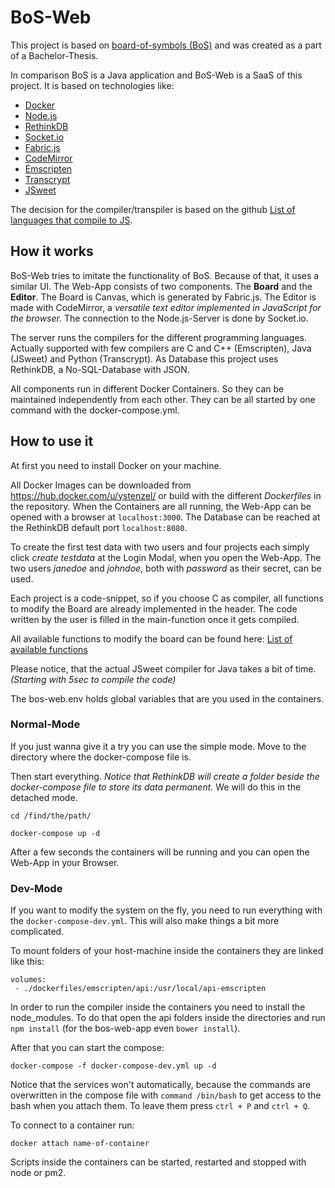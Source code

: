 # BoS-Web

This project is based on [board-of-symbols (BoS)](https://github.com/stephaneuler/board-of-symbols#board-of-symbols-bos) and was created as a part of a Bachelor-Thesis.

In comparison BoS is a Java application and BoS-Web is a SaaS of this project. It is based on technologies like:
- [Docker](https://www.docker.com)
- [Node.js](https://nodejs.org)
- [RethinkDB](https://www.rethinkdb.com)
- [Socket.io](https://socket.io)
- [Fabric.js](http://fabricjs.com)
- [CodeMirror](https://codemirror.net/)
- [Emscripten](http://kripken.github.io/emscripten-site/)
- [Transcrypt](http://transcrypt.org)
- [JSweet](http://www.jsweet.org)

The decision for the compiler/transpiler is based on the github [List of languages that compile to JS](https://github.com/jashkenas/coffeescript/wiki/list-of-languages-that-compile-to-js).

## How it works
BoS-Web tries to imitate the functionality of BoS. Because of that, it uses a similar UI. The Web-App consists of two components. The **Board** and the **Editor**.
The Board is Canvas, which is generated by Fabric.js. The Editor is made with CodeMirror, a *versatile text editor implemented in JavaScript for the browser.*
The connection to the Node.js-Server is done by Socket.io.

The server runs the compilers for the different programming languages. Actually supported with few compilers are C and C++ (Emscripten), Java (JSweet) and Python (Transcrypt).
As Database this project uses RethinkDB, a No-SQL-Database with JSON.

All components run in different Docker Containers. So they can be maintained independently from each other. They can be all started by one command with the docker-compose.yml.

## How to use it
At first you need to install Docker on your machine.

All Docker Images can be downloaded from https://hub.docker.com/u/ystenzel/ or build with the different *Dockerfiles* in the repository.
When the Containers are all running, the Web-App can be opened with a browser at ```localhost:3000```. The Database can be reached at the RethinkDB default port ```localhost:8080```.

To create the first test data with two users and four projects each simply click *create testdata* at the Login Modal, when you open the Web-App. The two users *janedoe* and *johndoe*, both with *password* as their secret, can be used.

Each project is a code-snippet, so if you choose C as compiler, all functions to modify the Board are already implemented in the header. The code written by the user is filled in the main-function once it gets compiled.

All available functions to modify the board can be found here: [List of available functions](https://github.com/ystenzel/bos-web/blob/master/List-of-available-functions.md)

Please notice, that the actual JSweet compiler for Java takes a bit of time. *(Starting with 5sec to compile the code)*

The bos-web.env holds global variables that are you used in the containers.

### Normal-Mode
If you just wanna give it a try you can use the simple mode.
Move to the directory where the docker-compose file is.

Then start everything. *Notice that RethinkDB will create a folder beside the docker-compose file to store its data permanent.*
We will do this in the detached mode.
```
cd /find/the/path/

docker-compose up -d
```

After a few seconds the containers will be running and you can open the Web-App in your Browser.

### Dev-Mode
If you want to modify the system on the fly, you need to run everything with the ```docker-compose-dev.yml```. This will also make things a bit more complicated.

To mount folders of your host-machine inside the containers they are linked like this:
```
volumes:
 - ./dockerfiles/emscripten/api:/usr/local/api-emscripten
```

In order to run the compiler inside the containers you need to install the node_modules. To do that open the api folders inside the directories and run ```npm install``` (for the bos-web-app even ```bower install```).

After that you can start the compose:
```
docker-compose -f docker-compose-dev.yml up -d
```

Notice that the services won't automatically, because the commands are overwritten in the compose file with ```command /bin/bash``` to get access to the bash when you attach them. To leave them press ```ctrl + P``` and ```ctrl + Q```.

To connect to a container run:
```
docker attach name-of-container
```

Scripts inside the containers can be started, restarted and stopped with node or pm2.
